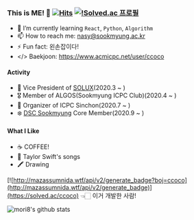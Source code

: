 ### This is ME! 👋 [![Hits](https://hits.seeyoufarm.com/api/count/incr/badge.svg?url=https%3A%2F%2Fgithub.com%2Fmori8&count_bg=%2379C83D&title_bg=%23555555&icon=&icon_color=%23E7E7E7&title=hits&edge_flat=false)](https://hits.seeyoufarm.com) [![!Solved.ac 프로필](http://mazassumnida.wtf/api/mini/generate_badge?boj=Ccoco)](https://solved.ac/ccoco)

- 🌱 I’m currently learning `React`, `Python`, `Algorithm`
- 📫 How to reach me: nasy@sookmyung.ac.kr
- ⚡ Fun fact: 왼손잡이다!
- </> Baekjoon: https://www.acmicpc.net/user/ccoco

#### Activity
- 🐧 Vice President of [SOLUX](https://solux.dev)(2020.3 ~ )
- 🎖 Member of ALGOS(Sookmyung ICPC Club)(2020.4 ~ )
- 💚 Organizer of ICPC Sinchon(2020.7 ~ )
- ❄️ [DSC Sookmyung](https://www.facebook.com/dscsookmyung/) Core Member(2020.9 ~ )

#### What I Like
- ☕️ COFFEE!
- 🦋 Taylor Swift's songs
- 🖍 Drawing


[![http://mazassumnida.wtf/api/v2/generate_badge?boj=ccoco](http://mazassumnida.wtf/api/v2/generate_badge)](https://solved.ac/ccoco)
👈🏻 이거 개발한 사람!

![mori8's github stats](https://github-readme-stats.vercel.app/api?username=mori8&show_icons=true)
